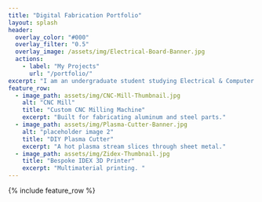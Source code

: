 ```yaml
---
title: "Digital Fabrication Portfolio"
layout: splash
header:
  overlay_color: "#000"
  overlay_filter: "0.5"
  overlay_image: /assets/img/Electrical-Board-Banner.jpg
  actions:
    - label: "My Projects"
      url: "/portfolio/"
excerpt: "I am an undergraduate student studying Electrical & Computer Engineering at Vanderbilt University with a minor in Digital Fabrication. This portfolio showcases the projects I've worked on in my Digital Fabrication classes along with the skills I've obtained."
feature_row:
  - image_path: assets/img/CNC-Mill-Thumbnail.jpg
    alt: "CNC Mill"
    title: "Custom CNC Milling Machine"
    excerpt: "Built for fabricating aluminum and steel parts."
  - image_path: assets/img/Plasma-Cutter-Banner.jpg
    alt: "placeholder image 2"
    title: "DIY Plasma Cutter"
    excerpt: "A hot plasma stream slices through sheet metal."
  - image_path: assets/img/Zidex-Thumbnail.jpg
    title: "Bespoke IDEX 3D Printer"
    excerpt: "Multimaterial printing. "
---
```


{% include feature_row %}

